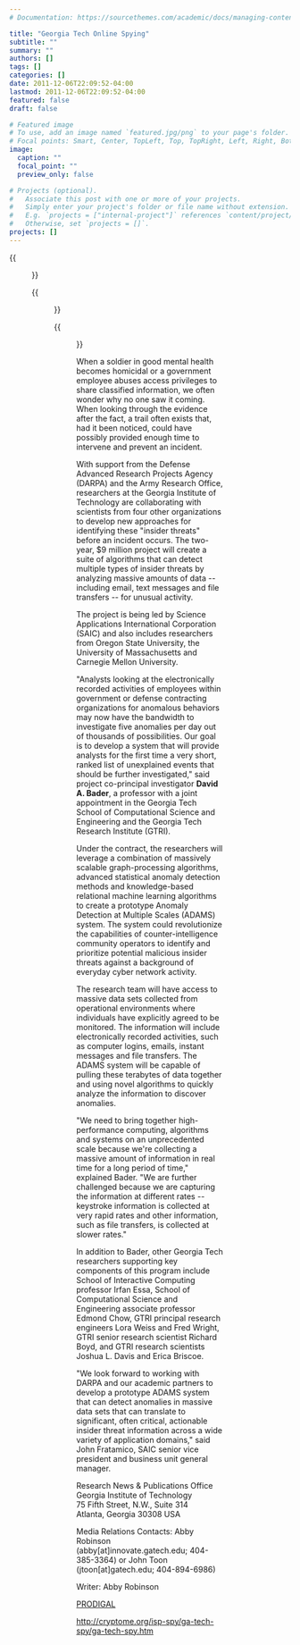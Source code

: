 ```yaml
---
# Documentation: https://sourcethemes.com/academic/docs/managing-content/

title: "Georgia Tech Online Spying"
subtitle: ""
summary: ""
authors: []
tags: []
categories: []
date: 2011-12-06T22:09:52-04:00
lastmod: 2011-12-06T22:09:52-04:00
featured: false
draft: false

# Featured image
# To use, add an image named `featured.jpg/png` to your page's folder.
# Focal points: Smart, Center, TopLeft, Top, TopRight, Left, Right, BottomLeft, Bottom, BottomRight.
image:
  caption: ""
  focal_point: ""
  preview_only: false

# Projects (optional).
#   Associate this post with one or more of your projects.
#   Simply enter your project's folder or file name without extension.
#   E.g. `projects = ["internal-project"]` references `content/project/deep-learning/index.md`.
#   Otherwise, set `projects = []`.
projects: []
---
```


{{<figure src="pict2.jpg" caption="Georgia Tech DARPA ADAMS leaders">}}

{{<figure src="pict0.jpg" caption="Georgia Tech DARPA ADAMS team">}}

{{<figure src="pict1.jpg" caption="Data collection environment">}}

When a soldier in good mental health becomes homicidal or a government employee abuses access privileges to share classified information, we often wonder why no one saw it coming. When looking through the evidence after the fact, a trail often exists that, had it been noticed, could have possibly provided enough time to intervene and prevent an incident.

With support from the Defense Advanced Research Projects Agency (DARPA) and the Army Research Office, researchers at the Georgia Institute of Technology are collaborating with scientists from four other organizations to develop new approaches for identifying these "insider threats" before an incident occurs. The two-year, $9 million project will create a suite of algorithms that can detect multiple types of insider threats by analyzing massive amounts of data -- including email, text messages and file transfers -- for unusual activity.

The project is being led by Science Applications International Corporation (SAIC) and also includes researchers from Oregon State University, the University of Massachusetts and Carnegie Mellon University.

"Analysts looking at the electronically recorded activities of employees within government or defense contracting organizations for anomalous behaviors may now have the bandwidth to investigate five anomalies per day out of thousands of possibilities. Our goal is to develop a system that will provide analysts for the first time a very short, ranked list of unexplained events that should be further investigated," said project co-principal investigator **David A. Bader**, a professor with a joint appointment in the Georgia Tech School of Computational Science and Engineering and the Georgia Tech Research Institute (GTRI).

Under the contract, the researchers will leverage a combination of massively scalable graph-processing algorithms, advanced statistical anomaly detection methods and knowledge-based relational machine learning algorithms to create a prototype Anomaly Detection at Multiple Scales (ADAMS) system. The system could revolutionize the capabilities of counter-intelligence community operators to identify and prioritize potential malicious insider threats against a background of everyday cyber network activity.

The research team will have access to massive data sets collected from operational environments where individuals have explicitly agreed to be monitored. The information will include electronically recorded activities, such as computer logins, emails, instant messages and file transfers. The ADAMS system will be capable of pulling these terabytes of data together and using novel algorithms to quickly analyze the information to discover anomalies.

"We need to bring together high-performance computing, algorithms and systems on an unprecedented scale because we're collecting a massive amount of information in real time for a long period of time," explained Bader. "We are further challenged because we are capturing the information at different rates -- keystroke information is collected at very rapid rates and other information, such as file transfers, is collected at slower rates."

In addition to Bader, other Georgia Tech researchers supporting key components of this program include School of Interactive Computing professor Irfan Essa, School of Computational Science and Engineering associate professor Edmond Chow, GTRI principal research engineers Lora Weiss and Fred Wright, GTRI senior research scientist Richard Boyd, and GTRI research scientists Joshua L. Davis and Erica Briscoe.

"We look forward to working with DARPA and our academic partners to develop a prototype ADAMS system that can detect anomalies in massive data sets that can translate to significant, often critical, actionable insider threat information across a wide variety of application domains," said John Fratamico, SAIC senior vice president and business unit general manager.

Research News & Publications Office   
Georgia Institute of Technology   
75 Fifth Street, N.W., Suite 314   
Atlanta, Georgia 30308 USA   

Media Relations Contacts: Abby Robinson (abby[at]innovate.gatech.edu; 404-385-3364) or John Toon (jtoon[at]gatech.edu; 404-894-6986)

Writer: Abby Robinson

[PRODIGAL](http://en.wikipedia.org/wiki/Proactive_Discovery_of_Insider_Threats_Using_Graph_Analysis_and_Learning)


http://cryptome.org/isp-spy/ga-tech-spy/ga-tech-spy.htm
